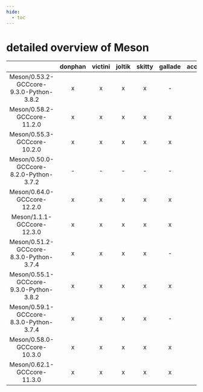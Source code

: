 ```yaml
---
hide:
  - toc
---
```


detailed overview of Meson
==========================

| |donphan|victini|joltik|skitty|gallade|accelgor|swalot|doduo|
| :---: | :---: | :---: | :---: | :---: | :---: | :---: | :---: | :---: |
|Meson/0.53.2-GCCcore-9.3.0-Python-3.8.2|x|x|x|x|-|-|x|x|
|Meson/0.58.2-GCCcore-11.2.0|x|x|x|x|x|x|x|x|
|Meson/0.55.3-GCCcore-10.2.0|x|x|x|x|x|x|x|x|
|Meson/0.50.0-GCCcore-8.2.0-Python-3.7.2|-|-|-|-|-|-|x|x|
|Meson/0.64.0-GCCcore-12.2.0|x|x|x|x|x|x|x|x|
|Meson/1.1.1-GCCcore-12.3.0|x|x|x|x|x|x|x|x|
|Meson/0.51.2-GCCcore-8.3.0-Python-3.7.4|x|x|x|x|-|-|x|x|
|Meson/0.55.1-GCCcore-9.3.0-Python-3.8.2|x|x|x|x|x|x|x|x|
|Meson/0.59.1-GCCcore-8.3.0-Python-3.7.4|x|x|x|x|-|x|x|-|
|Meson/0.58.0-GCCcore-10.3.0|x|x|x|x|x|x|x|x|
|Meson/0.62.1-GCCcore-11.3.0|x|x|x|x|x|x|x|x|
